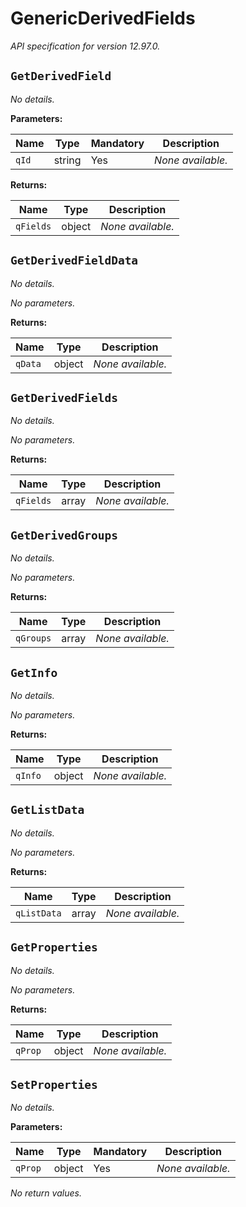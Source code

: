 <!-- markdownlint-disable -->
# GenericDerivedFields

_API specification for version 12.97.0._

## `GetDerivedField`

_No details._

**Parameters:**

| Name | Type | Mandatory | Description |
| ---- | ---- | --------- | ----------- |
| `qId` | string | Yes | _None available._ |

**Returns:**

| Name | Type | Description |
| ---- | ---- | ----------- |
| `qFields` | object | _None available._ || `qReturn` | boolean | _None available._ |

## `GetDerivedFieldData`

_No details._

_No parameters._

**Returns:**

| Name | Type | Description |
| ---- | ---- | ----------- |
| `qData` | object | _None available._ |

## `GetDerivedFields`

_No details._

_No parameters._

**Returns:**

| Name | Type | Description |
| ---- | ---- | ----------- |
| `qFields` | array | _None available._ |

## `GetDerivedGroups`

_No details._

_No parameters._

**Returns:**

| Name | Type | Description |
| ---- | ---- | ----------- |
| `qGroups` | array | _None available._ |

## `GetInfo`

_No details._

_No parameters._

**Returns:**

| Name | Type | Description |
| ---- | ---- | ----------- |
| `qInfo` | object | _None available._ |

## `GetListData`

_No details._

_No parameters._

**Returns:**

| Name | Type | Description |
| ---- | ---- | ----------- |
| `qListData` | array | _None available._ |

## `GetProperties`

_No details._

_No parameters._

**Returns:**

| Name | Type | Description |
| ---- | ---- | ----------- |
| `qProp` | object | _None available._ |

## `SetProperties`

_No details._

**Parameters:**

| Name | Type | Mandatory | Description |
| ---- | ---- | --------- | ----------- |
| `qProp` | object | Yes | _None available._ |

_No return values._
